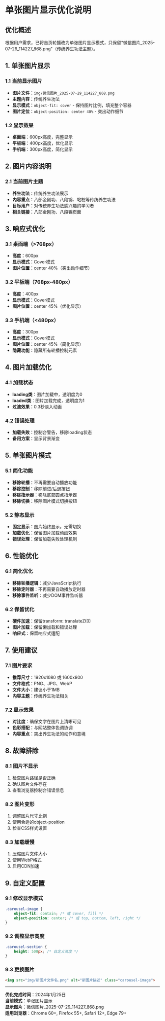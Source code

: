 # 单张图片显示优化说明

## 优化概述
根据用户需求，已将首页轮播改为单张图片显示模式，只保留"微信图片_2025-07-29_114227_868.png"（传统养生功法主题）。

## 1. 单张图片显示

### 1.1 当前显示图片
- **图片文件**：`img/微信图片_2025-07-29_114227_868.png`
- **主题内容**：传统养生功法
- **显示模式**：`object-fit: cover` - 保持图片比例，填充整个容器
- **图片定位**：`object-position: center 40%` - 突出动作细节

### 1.2 显示效果
- **桌面端**：600px高度，完整显示
- **平板端**：400px高度，优化显示
- **手机端**：300px高度，简化显示

## 2. 图片内容说明

### 2.1 当前图片主题
- **养生功法**：传统养生功法展示
- **内容重点**：八部金刚功、八段锦、站桩等传统养生功法
- **目标用户**：对传统养生功法感兴趣的学习者
- **相关链接**：八部金刚功、八段锦页面

## 3. 响应式优化

### 3.1 桌面端（>768px）
- **高度**：600px
- **显示模式**：Cover模式
- **图片位置**：center 40%（突出动作细节）

### 3.2 平板端（768px-480px）
- **高度**：400px
- **显示模式**：Cover模式
- **图片位置**：center 45%（优化显示）

### 3.3 手机端（<480px）
- **高度**：300px
- **显示模式**：Cover模式
- **图片位置**：center 45%（简化显示）
- **隐藏功能**：隐藏所有轮播控制元素

## 4. 图片加载优化

### 4.1 加载状态
- **loading类**：图片加载中，透明度为0
- **loaded类**：图片加载完成，透明度为1
- **过渡效果**：0.3秒淡入动画

### 4.2 错误处理
- **加载失败**：控制台警告，移除loading状态
- **备用方案**：显示背景渐变

## 5. 单张图片模式

### 5.1 简化功能
- **移除轮播**：不再需要自动播放功能
- **移除控制**：移除前进/后退按钮
- **移除指示器**：移除底部圆点指示器
- **移除切换**：移除图片模式切换按钮

### 5.2 静态显示
- **固定显示**：图片始终显示，无需切换
- **加载优化**：保留图片加载动画效果
- **错误处理**：保留加载失败处理机制

## 6. 性能优化

### 6.1 简化优化
- **移除轮播逻辑**：减少JavaScript执行
- **移除定时器**：不再需要自动播放定时器
- **移除事件监听**：减少DOM事件监听器

### 6.2 保留优化
- **硬件加速**：保留transform: translateZ(0)
- **图片加载**：保留懒加载和错误处理
- **响应式**：保留响应式适配

## 7. 使用建议

### 7.1 图片要求
- **推荐尺寸**：1920x1080 或 1600x900
- **文件格式**：PNG、JPG、WebP
- **文件大小**：建议小于1MB
- **内容主题**：传统养生功法相关

### 7.2 显示效果
- **对比度**：确保文字在图片上清晰可见
- **色彩搭配**：与网站整体色调协调
- **内容重点**：突出养生功法的动作和意境

## 8. 故障排除

### 8.1 图片不显示
1. 检查图片路径是否正确
2. 确认图片文件存在
3. 查看浏览器控制台错误信息

### 8.2 图片变形
1. 调整图片尺寸比例
2. 使用合适的object-position
3. 检查CSS样式设置

### 8.3 加载缓慢
1. 压缩图片文件大小
2. 使用WebP格式
3. 启用CDN加速

## 9. 自定义配置

### 9.1 修改显示模式
```css
.carousel-image {
    object-fit: contain; /* 或 cover, fill */
    object-position: center; /* 或 top, bottom, left, right */
}
```

### 9.2 调整显示高度
```css
.carousel-section {
    height: 500px; /* 自定义高度 */
}
```

### 9.3 更换图片
```html
<img src="img/新图片文件名.png" alt="新图片描述" class="carousel-image">
```

---

**优化完成时间**：2024年1月25日  
**当前模式**：单张图片显示  
**显示图片**：微信图片_2025-07-29_114227_868.png  
**适用浏览器**：Chrome 60+, Firefox 55+, Safari 12+, Edge 79+ 